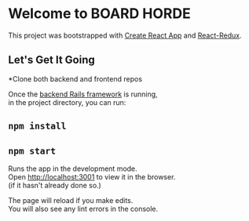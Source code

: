 # Welcome to BOARD HORDE

This project was bootstrapped with [Create React App](https://create-react-app.dev/docs/getting-started) and [React-Redux](https://redux.js.org/introduction/installation).

## Let's Get It Going
*Clone both backend and frontend repos

Once the [backend Rails framework](https://github.com/bolloland/board-backend) is running,\
in the project directory, you can run:
## `npm install`
## `npm start`

Runs the app in the development mode.\
Open [http://localhost:3001](http://localhost:3001) to view it in the browser.\
(if it hasn't already done so.)

The page will reload if you make edits.\
You will also see any lint errors in the console.

